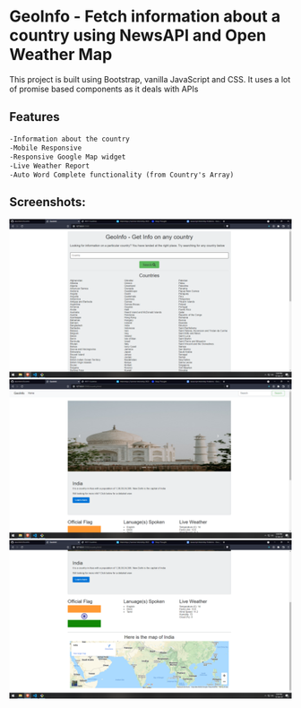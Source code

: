 # GeoInfo - Fetch information about a country using NewsAPI and Open Weather Map

This project is built using Bootstrap, vanilla JavaScript and CSS. 
It uses a lot of promise based components as it deals with APIs

## Features
    -Information about the country
    -Mobile Responsive
    -Responsive Google Map widget 
    -Live Weather Report
    -Auto Word Complete functionality (from Country's Array)

## Screenshots:
![alt text](https://raw.githubusercontent.com/akarshshri/GeoInfo/main/Screenshots/1.png)
![alt text](https://raw.githubusercontent.com/akarshshri/GeoInfo/main/Screenshots/2.png)
![alt text](https://raw.githubusercontent.com/akarshshri/GeoInfo/main/Screenshots/3.png)

